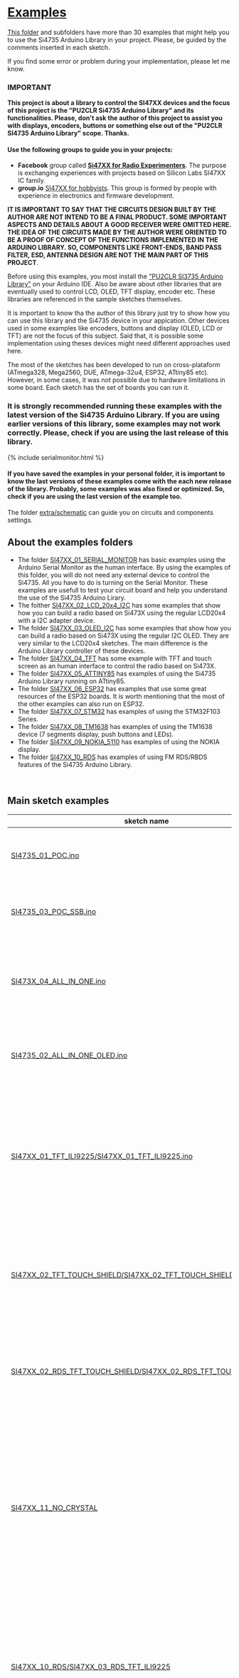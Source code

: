 # [Examples](https://pu2clr.github.io/SI4735/examples)

[This folder](https://github.com/pu2clr/SI4735/tree/master/examples) and subfolders have more than 30 examples that might help you to use the Si4735 Arduino Library in your project. Please, be guided by the comments inserted in each sketch.

If you find some error or problem during your implementation, please let me know. 

### IMPORTANT

__This project is about a library to control the SI47XX devices and the focus of this project is the "PU2CLR Si4735 Arduino Library" and its functionalities. Please, don't ask the author of this project to assist you with displays, encoders, buttons or something else out of the "PU2CLR SI4735 Arduino Library" scope. Thanks.__

#### Use the following groups to guide you in your projects: 

* __Facebook__ group called [__Si47XX for Radio Experimenters__](https://www.facebook.com/groups/532613604253401/). The purpose is exchanging experiences with projects based on Silicon Labs  SI47XX IC family. 
* __group.io__ [SI47XX for hobbyists](https://groups.io/g/si47xx). This group is formed by people with experience in electronics and firmware development. 
  

__IT IS IMPORTANT TO SAY THAT THE CIRCUITS DESIGN BUILT BY THE AUTHOR ARE NOT INTEND TO BE A FINAL PRODUCT. SOME IMPORTANT ASPECTS AND DETAILS ABOUT A GOOD RECEIVER WERE OMITTED HERE. THE IDEA OF THE CIRCUITS MADE BY THE AUTHOR WERE ORIENTED TO BE A PROOF OF CONCEPT OF THE FUNCTIONS IMPLEMENTED IN THE ARDUINO LIBRARY. SO, COMPONENTS LIKE FRONT-ENDS, BAND PASS FILTER,  ESD, ANTENNA DESIGN ARE NOT THE MAIN PART OF THIS PROJECT__.


Before using this examples, you most install the ["PU2CLR SI3735 Arduino Library"](https://github.com/pu2clr/SI4735#library-installation) on your Arduino IDE. Also be aware about other libraries that are eventually used to control LCD, OLED, TFT display, encoder etc. These libraries are referenced in the sample sketches themselves.

It is important to know tha the author of this library  just try to show how you can use this library and the Si4735 device in your appication. Other devices used in some examples like encoders, buttons and display (OLED, LCD or TFT) are not the focus of this subject. Said that, it is possible some implementation using theses devices might need different approaches used here.

The most of the sketches has been developed to run on cross-plataform (ATmega328, Mega2560, DUE, ATmega-32u4, ESP32, ATtiny85 etc). However, in some cases, it was not possible due to hardware limitations in some board. Each sketch has the set of boards you can run it.  

### It is strongly recommended running these examples with the latest version of the Si4735 Arduino Library. If you are using earlier versions of this library, some examples may not work correctly. Please, check if you are using the last release of this library.

{% include serialmonitor.html %}


#### If you have saved the examples in your personal folder, it is important to know the last versions of these examples come with the each new release of the library. Probably, some examples was also fixed or optimized. So, check if you are using the last version of the example too.


The folder [extra/schematic](https://github.com/pu2clr/SI4735/tree/master/extras/schematic) can guide you on circuits and components settings.  


## About the examples folders

* The folder [SI47XX_01_SERIAL_MONITOR](https://github.com/pu2clr/SI4735/tree/master/examples/SI47XX_01_SERIAL_MONITOR) has basic examples using the Arduino Serial Monitor as the human interface.
By using the examples of this folder, you will do not need any external device to control the Si4735. All you have to do is turning on the Serial Monitor. These examples are usefull to test your circuit board and help you understand the use of the Si4735 Arduino Lirary.
* The folther [SI47XX_02_LCD_20x4_I2C](https://github.com/pu2clr/SI4735/tree/master/examples/SI47XX_02_LCD_20x4_I2C) has some examples that show how you can build a radio based on Si473X using the regular LCD20x4 with a I2C adapter device.
* The folder [SI47XX_03_OLED_I2C](https://github.com/pu2clr/SI4735/tree/master/examples/SI47XX_03_OLED_I2C) has some examples that show how you can build a radio based on Si473X using the regular I2C OLED. They are very similar to the LCD20x4 sketches. The main difference is the Arduino Library controller of these devices.  
* The folder [SI47XX_04_TFT](https://github.com/pu2clr/SI4735/tree/master/examples/SI47XX_04_TFT) has some example with TFT and touch screen as an human interface to control the radio based on Si473X.
* The folder [SI47XX_05_ATTINY85](https://github.com/pu2clr/SI4735/tree/master/examples/SI47XX_05_ATTINY85) has examples of using the Si4735 Arduino Library running on ATtiny85.
* The folder [SI47XX_06_ESP32](https://github.com/pu2clr/SI4735/tree/master/examples/SI47XX_06_ESP32) has examples that use some great resources of the ESP32 boards. It is worth mentioning that the most of the other examples can also run on ESP32.
* The folder [SI47XX_07_STM32](https://github.com/pu2clr/SI4735/tree/master/examples/SI47XX_07_STM32) has examples of using the STM32F103 Series.
* The folder [SI47XX_08_TM1638](https://github.com/pu2clr/SI4735/tree/master/examples/SI47XX_08_TM1638) has examples of using the TM1638 device (7 segments display, push buttons and LEDs).
* The folder [SI47XX_09_NOKIA_5110](https://github.com/pu2clr/SI4735/tree/master/examples/SI47XX_09_NOKIA_5110) has examples of using the NOKIA display.
* The folder [SI47XX_10_RDS](https://github.com/pu2clr/SI4735/tree/master/examples/SI47XX_10_RDS) has examples of using FM RDS/RBDS features of the Si4735 Arduino Library.


<BR>

## Main sketch examples

| sketch name | description |
| ----------- | ----------- |
| [SI4735_01_POC.ino](https://github.com/pu2clr/SI4735/blob/master/examples/SI47XX_01_SERIAL_MONITOR/SI4735_01_POC/SI4735_01_POC.ino) | Circuit test. Receiver AM (MW and SW) and FM. This sketch uses the Arduino IDE Serial Monitor  |
| [SI4735_03_POC_SSB.ino](https://github.com/pu2clr/SI4735/blob/master/examples/SI47XX_01_SERIAL_MONITOR/SI4735_03_POC_SSB/SI4735_03_POC_SSB.ino) | This receiver implements shows how to use patch and SSB via Arduino IDE Serial Monitor  |
| [SI473X_04_ALL_IN_ONE.ino](https://github.com/pu2clr/SI4735/blob/master/examples/SI47XX_02_LCD_20x4_I2C/SI473X_04_ALL_IN_ONE/SI473X_04_ALL_IN_ONE.ino) | This sketch uses I2C LiquidCrystal/LCD, buttons and  Encoder. It is a receiver FM, AM (MW and SW) and SSB (LSB and USB) |
| [SI4735_02_ALL_IN_ONE_OLED.ino](https://github.com/pu2clr/SI4735/blob/master/examples/SI47XX_03_OLED_I2C/SI4735_02_ALL_IN_ONE_OLED/SI4735_02_ALL_IN_ONE_OLED.ino)|  This sketch uses I2C OLED/I2C, buttons and  Encoder. It is a FM, AM (MW and SW) and SSB (LSB and USB) |
| [SI47XX_01_TFT_ILI9225/SI47XX_01_TFT_ILI9225.ino](https://github.com/pu2clr/SI4735/blob/master/examples/SI47XX_04_TFT/SI47XX_01_TFT_ILI9225/SI47XX_01_TFT_ILI9225.ino) | This sketch uses an Arduino Pro Mini, 3.3V (8MZ) with a SPI TFT from MICROYUM (2" - 176 x 220). It is also a complete radio capable to tune LW, MW, SW on AM and SSB mode and also receive the regular comercial stations.|
| [SI47XX_02_TFT_TOUCH_SHIELD/SI47XX_02_TFT_TOUCH_SHIELD.ino](https://github.com/pu2clr/SI4735/blob/master/examples/SI47XX_04_TFT/SI47XX_02_TFT_TOUCH_SHIELD/SI47XX_02_TFT_TOUCH_SHIELD.ino)  | This sketch uses the mcufriend TFT touch Display Shield.   You can use it on Mega2560 and Arduino DUE. It is a receiver FM, AM (MW and SW) and SSB (LSB and USB) | [SI47XX_01_ATTINY85_LCD_16x2_I2C.ino](https://github.com/pu2clr/SI4735/blob/master/examples/SI47XX_05_ATTINY85/SI47XX_01_ATTINY85_LCD_16x2_I2C/SI47XX_01_ATTINY85_LCD_16x2_I2C.ino) | Test and validation of the SI4735 Arduino Library on ATtiny85. This sketch uses a LCD 16x2 and buttons |
| [SI47XX_02_RDS_TFT_TOUCH_SHIELD/SI47XX_02_RDS_TFT_TOUCH_SHIELD.ino](https://github.com/pu2clr/SI4735/blob/master/examples/SI47XX_10_RDS/SI47XX_02_RDS_TFT_TOUCH_SHIELD/SI47XX_02_RDS_TFT_TOUCH_SHIELD.ino) | This sketch uses the mcufriend TFT touch Display Shield.  You can use it on Mega2560 or DUE. It is a FM/RDS, AM (LW,MW and SW) and SSB example |
|[SI47XX_11_NO_CRYSTAL](https://github.com/pu2clr/SI4735/tree/master/examples/SI47XX_11_NO_CRYSTAL) | The examples found on this folder will show you how to configure the SI473X device with external oscillators (TCXO, Active Crystal, configurable clock generators like SI5351 etc). It can be useful to improve the stability of the system by using more precise oscillators instead of regular passive crystals. |
| [SI47XX_10_RDS/SI47XX_03_RDS_TFT_ILI9225](https://github.com/pu2clr/SI4735/tree/master/examples/SI47XX_10_RDS/SI47XX_03_RDS_TFT_ILI9225) | FM/RDS AM and SSB receiver. This sketch uses an Arduino Pro Mini, 3.3V (8MZ) with a SPI TFT from MICROYUM (2" - 176 x 220). It is also a complete radio capable to tune LW, MW, SW on AM and SSB mode and also receive the  regular comercial stations |
| [SI47XX_KITS](https://github.com/pu2clr/SI4735/tree/master/examples/SI47XX_KITS)| This folder has implementations based on this library that are running in some famous KIT based on SI4735-D60 and SI4732-A10 |
| [SI473X_12_MORSE_CODE_READOUT](https://github.com/pu2clr/SI4735/tree/master/examples/SI473X_12_MORSE_CODE_READOUT) | This example demonstrates a way to report the current status of the receiver via Morse Code. |
| [iOS and Android Remote Control](https://github.com/pu2clr/SI4735/tree/master/examples/SI47XX_10_MOBILE_PHONE) | This example shows a way to use your smartphone as a remote control. |


<BR>
<BR>

## Arduino CLI - A faster alternative to the Arduino IDE

Arduino CLI (arduino-cli) is a solution that allows you to compile, build, upload, manage boards and libraries via shell command lines. This way, you do not need to use the traditional Arduino IDE. Depending on the development environment you use, arduino-cli may be more appropriate, given it consumes less computer resources. You will notice that the arduino-cli allows compiles and uploades process faster. There is, however, the drawback of being a less intuitive environment than the Arduino IDE, offering a longer learning time for most users. The links below can help you to know more about arduino-cli. 

* [Click here for more detail about arduino-cli](https://arduino.github.io/arduino-cli/0.21/).
* [Getting started](https://arduino.github.io/arduino-cli/0.21/getting-started/)
* [Click here to watch a video about the arduino-cli](https://youtu.be/J-qGn1eEidA)

### [Installing via Homebrew (macOS/Linux)](https://arduino.github.io/arduino-cli/0.21/installation/)

The easier way to install arduino-cli on your Linux or MACOS system is shown below.

```bash
$ brew update
$ brew install arduino-cli
```

More about installing arduino-cli on Linux, MACOS and Windows, go to [https://arduino.github.io/arduino-cli/0.21/installation/](https://arduino.github.io/arduino-cli/0.21/installation/).

It is important to say that all boards and libraries installed via your Arduino IDE is used by arduino-cli. I mean, all Arrduino environment setup is shared by Arduino IDE and arduino-cli.
This way, if you install a new board via arduino-cli, it will be seen by Arduino IDE and vice-versa. The same way, if you install a new library via Arduino IDE, it will be seen by arduino-cli and vice-versa.

### Main commands examples

It is important to say that all boards and libraries installed via your Arduino IDE is used by arduino-cli. I mean, all Arrduino environment setup is shared by Arduino IDE and arduino-cli.
This way, if you install a new board via arduino-cli, it will be seen by Arduino IDE and vice-versa. The same way, if you install a new library via Arduino IDE, it will be seen by arduino-cli and vice-versa.

### The command below identifies the boards connected to your computer (COM3, COM4, /dev/xxx).

It is very useful to show the boards connected to your computer

```bash
$ arduino-cli board list

Port                            Protocol Type              Board Name                     FQBN                          Core       
/dev/cu.usbmodem14201           serial   Serial Port (USB) Arduino Due (Programming Port) arduino:sam:arduino_due_x_dbg arduino:sam
/dev/cu.usbserial-1410          serial   Serial Port (USB) Unknown     

```

### The command below shows all boards available 

It is very useful to give you the FQBN information to compile and upload the right board. 

```bash
$ arduino-cli board listall
```

### The command below shows the board installed in your environment.

```bash
$ arduino-cli core list

Board Name                                       FQBN                                            
3D printer boards                                STM32:stm32:3dprinter                           
4D Systems gen4 IoD Range                        esp8266:esp8266:gen4iod                         
AI Thinker ESP32-CAM                             esp32:esp32:esp32cam
.
.
.
Arduino Due (Native USB Port)                    arduino:sam:arduino_due_x                       
Arduino Due (Programming Port)                   arduino:sam:arduino_due_x_dbg   
.
.
.
Arduino Nano                                     arduino:avr:nano                                
Arduino Nano 33 BLE                              arduino:mbed_nano:nano33ble      
.
.
.   
Arduino Uno                                      arduino:avr:uno       
```

#### Example: 

```bash
$ arduino-cli core list
  

ID                   Installed Latest Name                                                    
arduino:avr          1.8.5     1.8.5  Arduino AVR Boards                                      
arduino:mbed_nano    3.0.0     3.0.0  Arduino Mbed OS Nano Boards                             
arduino:mbed_rp2040  3.0.0     3.0.0  Arduino Mbed OS RP2040 Boards                           
arduino:sam          1.6.12    1.6.12 Arduino SAM Boards (32-bits ARM Cortex-M3)              
arduino:samd         1.8.13    1.8.13 Arduino SAMD Boards (32-bits ARM Cortex-M0+)            
atmel-avr-xminis:avr 0.6.0     0.6.0  Atmel AVR Xplained-minis                                
attiny:avr           1.0.2     1.0.2  ATtiny Microcontrollers                                 
ATTinyCore:avr       1.5.2     1.5.2  ATTinyCore                                              
esp32:esp32          2.0.2     2.0.2  ESP32 Arduino                                           
esp8266:esp8266      3.0.2     3.0.2  ESP8266 Boards (3.0.2)                                  
MegaCore:avr         2.1.3     2.1.3  MegaCore                                                
MightyCore:avr       2.1.3     2.1.3  MightyCore                                              
MiniCore:avr         2.1.3     2.1.3  MiniCore                                                
rp2040:rp2040        1.13.0    1.13.0 Raspberry Pi RP2040 Boards(1.13.0)                      
Seeeduino:samd       1.8.2     1.8.2  Seeed SAMD (32-bits ARM Cortex-M0+ and Cortex-M4) Boards
STM32:stm32          1.9.0     1.9.0  STM32 Boards (selected from submenu)  
teensy:avr           1.56.1    1.56.1 Teensyduino                    
```


### The command below just compiles the sketch SI47XX_01_SERIAL_MONITOR/SI4735_01_POC for an Arduino Nano

```bash
$ arduino-cli compile -b arduino:avr:nano ./SI47XX_01_SERIAL_MONITOR/SI4735_01_POC
```

### The command below compiles and uploads the sketch into the Arduino Nano board 

```bash
$ arduino-cli compile  -b arduino:avr:nano -u -p yourPort ./SI47XX_01_SERIAL_MONITOR/SI4735_01_POC. 
```
Where __yourPort__ can be COM3, COM4, COM(N) if you are using Microsoft Windows; or /dev/XXX if you are using unix like SO (Linux or  MacOS).


### Example using Arduino DUE connected to a MACOS

```bash
$ arduino-cli compile --fqbn arduino:sam:arduino_due_x -u -p /dev/cu.usbmodem14201  ./SI47XX_10_RDS/SI47XX_02_RDS_TFT_TOUCH_SHIELD_35_V2
```


__See command arduino-cli board list below to know how to get the port.__


### Example using Arduino Mega

```bash
$ arduino-cli compile --fqbn arduino:avr:mega -u -p /dev/cu.usbserial-1410  ./SI47XX_10_RDS/SI47XX_02_RDS_TFT_TOUCH_SHIELD_35_V2
```

If you need the .hex, .elf or  .bin files you can use 

```bash
$ arduino-cli compile --fqbn arduino:avr:mega --build-path /Users/UserName/Downloads ./SI47XX_10_RDS/SI47XX_02_RDS_TFT_TOUCH_SHIELD_35_V2
```

### Example using ESP32

#### Example using ESP32 DEVMODE

```bash
$ arduino-cli compile --fqbn esp32:esp32:esp32-poe-iso -u -dev -u -p /dev/cu.usbserial-0001  ./SI47XX_KITS/THIAGO_LIMA/GERT_BAAK/SI4735_2.8_TFT_SI5351_V4.2
```
where /dev/cu.usbserial-0001 is the Port device. It can be different in your environment. Check it via __arduino-cli board list__ command. 

#### Example using ESP32 LOLIN32 

```bash
arduino-cli compile --fqbn esp32:esp32:lolin32 -u -p /dev/cu.usbserial-00874A3C ./SI47XX_KITS/THIAGO_LIMA/GERT_BAAK/SI4735_2.8_TFT_SI5351_V4.2 -v
```

### Example using STM32 (compiling only)

arduino-cli compile --fqbn STM32:stm32:Nucleo_64 ./SI47XX_KITS/PLAMEN/PU2CLR_SI5351_SI4732_STM32


#### To know the right port you have to use, try the command below: 

```bash
$ arduino-cli board list
```


#### arduino-cli board list command example 

```bash
arduino-cli board list
Port                            Protocol Type              Board Name                     FQBN                          Core       
/dev/cu.usbmodem14201           serial   Serial Port (USB) Arduino Due (Programming Port) arduino:sam:arduino_due_x_dbg arduino:sam
```

#### arduino-cli compile and upload on Arduino DUE

```bash
$ arduino-cli compile --fqbn arduino:sam:arduino_due_x -u -p /dev/cu.usbmodem14201  ./SI47XX_10_RDS/SI47XX_02_RDS_TFT_TOUCH_SHIELD_35_V2
  
Sketch uses 90896 bytes (17%) of program storage space. Maximum is 524288 bytes.
Atmel SMART device 0x285e0a60 found
Erase flash
done in 0.033 seconds

Write 93876 bytes to flash (367 pages)
[==============================] 100% (367/367 pages)
done in 18.038 seconds
Set boot flash true
CPU reset.
```

##### arduino-cli board list command with two devices connected to the computer at the same time (Arduino DUE and Arduino Mega)

The command below show two Arduino boards connected to the computer at the same time. The first is an Arduino DUE as deteiled below and the second is an Arduino Mega with no details.
Unfortunatly, in some cases, the Arduino IDE and arduino-cli can not show details about the divice connected to the computer. In this case, you have to conclude this by yourself. 

```bash
$ arduino-cli board list

Port                            Protocol Type              Board Name                     FQBN                          Core       
/dev/cu.usbmodem14201           serial   Serial Port (USB) Arduino Due (Programming Port) arduino:sam:arduino_due_x_dbg arduino:sam
/dev/cu.usbserial-1410          serial   Serial Port (USB) Unknown     

```

##### arduino-cli board list command with two devices connected at the same time (Arduino Yún and Arduino Micro)

```bash

$ arduino-cli board list

Port                            Protocol Type              Board Name    FQBN              Core       
/dev/cu.usbmodem14101           serial   Serial Port (USB) Arduino Yún   arduino:avr:yun   arduino:avr
/dev/cu.usbmodem14201           serial   Serial Port (USB) Arduino Micro arduino:avr:micro arduino:avr
```


The table below show some Arduino board FQBN

| Board Name | FQBN | 
| ---------- | ---- |                                      
| Arduino DUE                         | arduino:sam:arduino_due_x |                        
| Arduino Duemilanove or Diecimila    | arduino:avr:diecimila  |                                    
| Arduino Ethernet                    | arduino:avr:ethernet   |                                                                
| Arduino Industrial 101              | arduino:avr:chiwawa    |                   
| Arduino Leonardo                    | arduino:avr:leonardo   |                                   
| Arduino M0                          | arduino:samd:mzero_bl  |                   
| Arduino M0 Pro (Native USB Port)    | arduino:samd:mzero_pro_bl  |                
| Arduino M0 Pro (Programming Port)   | arduino:samd:mzero_pro_bl_dbg |                            
| Arduino MKR WiFi 1010               | arduino:samd:mkrwifi1010 |                                                   
| Arduino Mega 2560                   | arduino:avr:mega         |                 
| Arduino Micro                       | arduino:avr:micro        |                 
| Arduino Mini                        | arduino:avr:mini         |                 
| Arduino NANO 33 IoT                 | arduino:samd:nano_33_iot |                               
| Arduino Nano                        | arduino:avr:nano         |                              
| Arduino Pro or Pro Mini             | arduino:avr:pro          |                                                    
| Arduino Uno                         | arduino:avr:uno          |                 
| Arduino Uno WiFi                    | arduino:avr:unowifi      |                                
| Arduino Yún                         | arduino:avr:yun          |                 
| Arduino Yún Mini                    | arduino:avr:yunmini      |                 
| Arduino Zero (Native USB Port)      | arduino:samd:arduino_zero_native |          
| Arduino Zero (Programming Port)     | arduino:samd:arduino_zero_edbg  |                        
| ESP32 Dev Mode                      | esp32:esp32:esp32-poe-is |
| ESP32 LOLIN                         | esp32:esp32:lolin32 |
| ESP8266                             | esp8266:esp8266:generic |  
| Raspberry Pi Pico                   | rp2040:rp2040:rpipico | 
| Seeeduino XIAO                      | Seeeduino:samd:seeed_XIAO_m0 |          
| STM32                               | STM32:stm32:Nucleo_64 | 

type __arduino-cli board listall__ to see all boards available.



## Adding images to TFT display

1) First, convert your image to C/C++ code 
2) Use this link to do that: https://www.mischianti.org/images-to-byte-array-online-converter-cpp-arduino/
   1) Mains parameters: 
      1) scretch to fill canvas
      2) Arduino code, single bitmaps 
      3) Horizontal - 2 bytes per pixel (565)
3) Copy and paste of the code generetaed by the app above to a .h file. 
4) Include the .h file in your sketch code
5) #include "./images/yourImage.h"
6) tft.drawRGBBitmap(0, 0, yourImage, 168, 120); // #include <Adafruit_GFX.h>    // Include core graphics library

